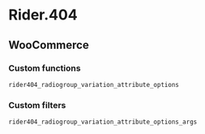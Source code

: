 # Rider.404

## WooCommerce

### Custom functions

```
rider404_radiogroup_variation_attribute_options
```

### Custom filters

```
rider404_radiogroup_variation_attribute_options_args
```
